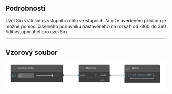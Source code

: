 ## Podrobnosti
Uzel Sin vrátí sinus vstupního úhlu ve stupních. V níže uvedeném příkladu je možné pomocí číselného posuvníku nastaveného na rozsah od -360 do 360 řídit vstupní úhel pro uzel Sin.
___
## Vzorový soubor

![Sin](./DSCore.Math.Sin_img.jpg)

